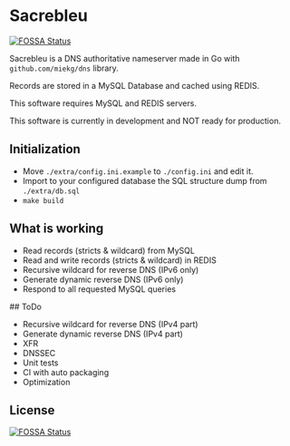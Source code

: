 # Sacrebleu
[![FOSSA Status](https://app.fossa.com/api/projects/git%2Bgithub.com%2Foutout14%2Fsacrebleu-dns.svg?type=shield)](https://app.fossa.com/projects/git%2Bgithub.com%2Foutout14%2Fsacrebleu-dns?ref=badge_shield)


Sacrebleu is a DNS authoritative nameserver made in Go with ``github.com/miekg/dns`` library. 

Records are stored in a MySQL Database and cached using REDIS. 

This software requires MySQL and REDIS servers.

This software is currently in development and NOT ready for production.

## Initialization 
- Move ``./extra/config.ini.example`` to ``./config.ini`` and edit it.
- Import to your configured database the SQL structure dump from ``./extra/db.sql`` 
- ``make build``

## What is working 
- Read records (stricts & wildcard) from MySQL
- Read and write records (stricts & wildcard) in REDIS
- Recursive wildcard for reverse DNS (IPv6 only) 
- Generate dynamic reverse DNS (IPv6 only)
- Respond to all requested MySQL queries 

## ToDo 
- Recursive wildcard for reverse DNS (IPv4 part) 
- Generate dynamic reverse DNS (IPv4 part)
- XFR 
- DNSSEC 
- Unit tests 
- CI with auto packaging
- Optimization


## License
[![FOSSA Status](https://app.fossa.com/api/projects/git%2Bgithub.com%2Foutout14%2Fsacrebleu-dns.svg?type=large)](https://app.fossa.com/projects/git%2Bgithub.com%2Foutout14%2Fsacrebleu-dns?ref=badge_large)